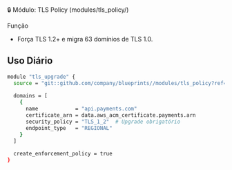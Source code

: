 🔒 Módulo: TLS Policy (modules/tls_policy/)

Função
- Força TLS 1.2+ e migra 63 domínios de TLS 1.0.

## Uso Diário

```sh
module "tls_upgrade" {
  source = "git::github.com/company/blueprints//modules/tls_policy?ref=v2.0.0"
  
  domains = [
    {
      name            = "api.payments.com"
      certificate_arn = data.aws_acm_certificate.payments.arn
      security_policy = "TLS_1_2"  # Upgrade obrigatório
      endpoint_type   = "REGIONAL"
    }
  ]
  
  create_enforcement_policy = true
}
```